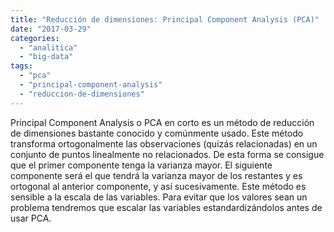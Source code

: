```yaml
---
title: "Reducción de dimensiones: Principal Component Analysis (PCA)"
date: "2017-03-29"
categories: 
  - "analitica"
  - "big-data"
tags: 
  - "pca"
  - "principal-component-analysis"
  - "reduccion-de-dimensiones"
---
```


Principal Component Analysis o PCA en corto es un método de reducción de dimensiones bastante conocido y comúnmente usado. Este método transforma ortogonalmente las observaciones (quizás relacionadas) en un conjunto de puntos linealmente no relacionados. De esta forma se consigue que el primer componente tenga la varianza mayor. El siguiente componente será el que tendrá la varianza mayor de los restantes y es ortogonal al anterior componente, y así sucesivamente. Este método es sensible a la escala de las variables. Para evitar que los valores sean un problema tendremos que escalar las variables estandardizándolos antes de usar PCA.
